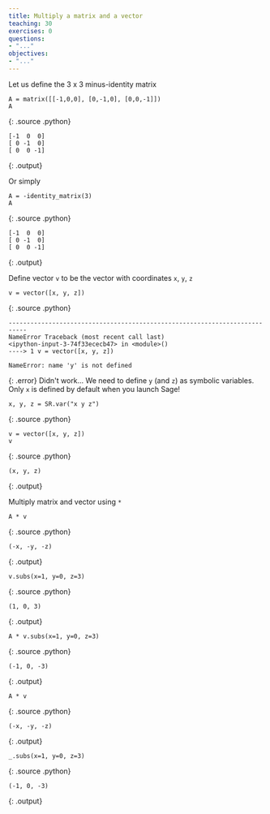 ```yaml
---
title: Multiply a matrix and a vector
teaching: 30
exercises: 0
questions:
- "..."
objectives:
- "..."
---
```

Let us define the 3 x 3 minus-identity matrix


~~~
A = matrix([[-1,0,0], [0,-1,0], [0,0,-1]])
A
~~~
{: .source .python}



~~~
[-1  0  0]
[ 0 -1  0]
[ 0  0 -1]
~~~
{: .output}


Or simply


~~~
A = -identity_matrix(3)
A
~~~
{: .source .python}



~~~
[-1  0  0]
[ 0 -1  0]
[ 0  0 -1]
~~~
{: .output}


Define vector `v` to be the vector with coordinates `x`, `y`, `z`


~~~
v = vector([x, y, z])
~~~
{: .source .python}

~~~
---------------------------------------------------------------------------
NameError Traceback (most recent call last)
<ipython-input-3-74f33ececb47> in <module>()
----> 1 v = vector([x, y, z])

NameError: name 'y' is not defined
~~~
{: .error}
Didn't work... We need to define `y` (and `z`) as symbolic variables. Only `x` is defined by default when you launch Sage!


~~~
x, y, z = SR.var("x y z")
~~~
{: .source .python}


~~~
v = vector([x, y, z])
v
~~~
{: .source .python}



~~~
(x, y, z)
~~~
{: .output}


Multiply matrix and vector using `*`


~~~
A * v
~~~
{: .source .python}



~~~
(-x, -y, -z)
~~~
{: .output}




~~~
v.subs(x=1, y=0, z=3)
~~~
{: .source .python}



~~~
(1, 0, 3)
~~~
{: .output}




~~~
A * v.subs(x=1, y=0, z=3)
~~~
{: .source .python}



~~~
(-1, 0, -3)
~~~
{: .output}




~~~
A * v
~~~
{: .source .python}



~~~
(-x, -y, -z)
~~~
{: .output}




~~~
_.subs(x=1, y=0, z=3)
~~~
{: .source .python}



~~~
(-1, 0, -3)
~~~
{: .output}


